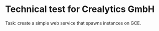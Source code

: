 # Technical test for Crealytics GmbH

Task: create a simple web service that spawns instances on GCE.
